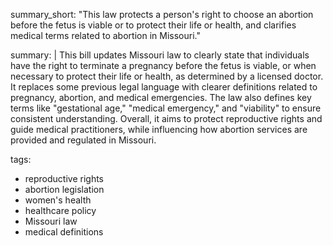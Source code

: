 summary_short: "This law protects a person's right to choose an abortion before the fetus is viable or to protect their life or health, and clarifies medical terms related to abortion in Missouri."

summary: |
  This bill updates Missouri law to clearly state that individuals have the right to terminate a pregnancy before the fetus is viable, or when necessary to protect their life or health, as determined by a licensed doctor. It replaces some previous legal language with clearer definitions related to pregnancy, abortion, and medical emergencies. The law also defines key terms like "gestational age," "medical emergency," and "viability" to ensure consistent understanding. Overall, it aims to protect reproductive rights and guide medical practitioners, while influencing how abortion services are provided and regulated in Missouri.

tags:
  - reproductive rights
  - abortion legislation
  - women's health
  - healthcare policy
  - Missouri law
  - medical definitions
